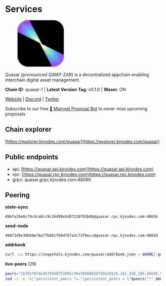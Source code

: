 # Services

<figure><img src="https://raw.githubusercontent.com/kj89/cosmos-images/main/logos/quasar.png" width="150" alt=""><figcaption></figcaption></figure>

Quasar (pronounced QWAY-ZAR) is a decentralized  appchain enabling interchain digital asset management.

**Chain ID**: quasar-1 | **Latest Version Tag**: v0.1.0 | **Wasm**: ON

[Website](https://www.quasar.fi) | [Discord](https://discord.gg/quasarfi) | [Twitter](https://twitter.com/QuasarFi)



Subscribe to our free [🤖 Mainnet Proposal Bot](https://t.me/kjnodes_proposal_bot) to never miss upcoming proposals


## Chain explorer
[https://explorer.kjnodes.com/quasar](https://explorer.kjnodes.com/quasar)

## Public endpoints

* api: [https://quasar.api.kjnodes.com](https://quasar.api.kjnodes.com)
* rpc: [https://quasar.rpc.kjnodes.com](https://quasar.rpc.kjnodes.com)
* grpc: quasar.grpc.kjnodes.com:48090

## Peering

**state-sync**

```text
d9bfa29e0cf9c4ce0cc9c26d98e5d97228f93b0b@quasar.rpc.kjnodes.com:48656
```

**seed-node**

```text
400f3d9e30b69e78a7fb891f60d76fa3c73f0ecc@quasar.rpc.kjnodes.com:48659
```

**addrbook**
```bash
curl -Ls https://snapshots.kjnodes.com/quasar/addrbook.json > $HOME/.quasarnode/config/addrbook.json
```

**live-peers** (29)
```bash
peers="1bf81f0f4e35769d075300bc46e3998d63bf2bb2@135.181.210.186:26656,5a111b281852be31838ecf1202e59981e618355e@89.116.31.95:18256,ff8bfc8a197e279810ccb21acdd987dfd6d3eb54@81.0.248.60:18256,d9bfa29e0cf9c4ce0cc9c26d98e5d97228f93b0b@65.109.88.38:48656,4399187c748f91d86932d3e530cd16c22c5f616a@199.231.163.42:26656,298e0e1faf8a5da43514cc2908d2908658e732a0@38.146.3.148:18256,e726816f42831689eab9378d5d577f1d06d25716@176.9.188.21:26656,bcbc915effeb5e1f4e96670fd68d20a08ad4efa1@65.108.138.80:18256,7e72f64aab40ddcb1a2cf3a8a5bbf99ee01fc6f0@65.108.9.164:10456,d7ea38275af96271fd66194dad3951ef38b8ba7c@193.70.33.64:18256,2bff6c32acfcddfbc23b06834019876da567fa8d@65.21.200.7:20002,d11f867df7e498de0835e2d1b5bc34334c7337d1@65.109.31.114:2490,a286b35c9e9626cc7b780120ebe4afa883c059ce@144.76.40.53:18256,8688b59432d98b6ded8bed01c3c29d4892ae6e4f@38.146.3.149:18256,1c4d42123dc63fba03bc28d2b5a837879e7de979@162.55.245.149:2040,e92601b6f2cb385b3544c2b5ff0c8dd5a8638ad4@65.108.137.36:26656,6f9e244b6e225241c02b235f700c2b0788da982d@148.113.159.22:18256,66e0a7d2c2fc75a91627085d0ac5681a35dfd408@37.252.184.234:26656,201eb8fc1e84beb4bdce8ae5614c7abb41e32edb@65.109.160.91:18256,c124ce0b508e8b9ed1c5b6957f362225659b5343@134.65.193.11:26656,bccdc6cb3a0785bf3ee65d98c38bdd62bb843285@141.95.157.139:18256,2028d1984d4828fb5662225d12db1a8722b9bfab@135.181.215.62:4740,10e73ac4ab3f9e1edd89e1aa342eb4d4f11120f0@135.181.128.114:18256,52c1443f58363c147393d7637116e8a0724329d4@51.89.7.235:26647,a40e1d5f63fad9e14edb9c95458b27f3c1de858c@116.203.236.246:26618,e1b058e5cfa2b836ddaa496b10911da62dcf182e@65.21.136.170:58656,6cceba286b498d4a1931f85e35ea0fa433373057@169.155.170.222:26656,f2e7f8af9e5f72bcde83a8bc0ca05aded6d51a5e@103.180.28.199:26656,c97640c7c53a32ff301c09b261bbccb35c286dba@65.109.50.30:26656"
sed -i -e "s|^persistent_peers *=.*|persistent_peers = \"$peers\"|" $HOME/.quasarnode/config/config.toml
```
